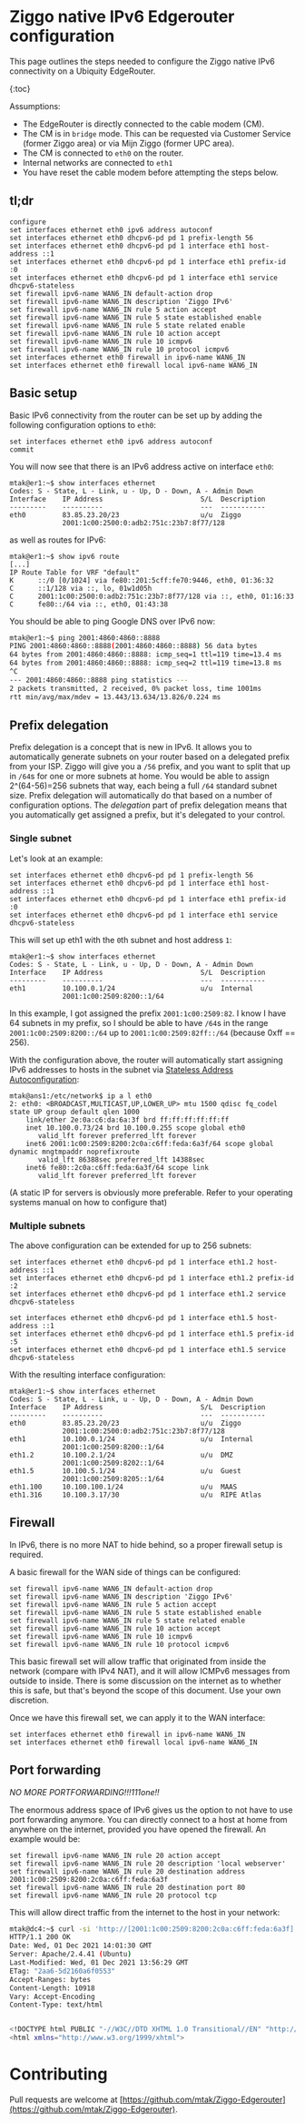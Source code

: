# Ziggo native IPv6 Edgerouter configuration

This page outlines the steps needed to configure the Ziggo native IPv6
connectivity on a Ubiquity EdgeRouter. 

{:toc}

Assumptions:

- The EdgeRouter is directly connected to the cable modem (CM).
- The CM is in `bridge` mode. This can be requested via Customer Service
  (former Ziggo area) or via Mijn Ziggo (former UPC area).
- The CM is connected to `eth0` on the router.
- Internal networks are connected to `eth1`
- You have reset the cable modem before attempting the steps below.

## tl;dr

```
configure
set interfaces ethernet eth0 ipv6 address autoconf
set interfaces ethernet eth0 dhcpv6-pd pd 1 prefix-length 56
set interfaces ethernet eth0 dhcpv6-pd pd 1 interface eth1 host-address ::1
set interfaces ethernet eth0 dhcpv6-pd pd 1 interface eth1 prefix-id :0
set interfaces ethernet eth0 dhcpv6-pd pd 1 interface eth1 service dhcpv6-stateless
set firewall ipv6-name WAN6_IN default-action drop
set firewall ipv6-name WAN6_IN description 'Ziggo IPv6'
set firewall ipv6-name WAN6_IN rule 5 action accept
set firewall ipv6-name WAN6_IN rule 5 state established enable
set firewall ipv6-name WAN6_IN rule 5 state related enable
set firewall ipv6-name WAN6_IN rule 10 action accept
set firewall ipv6-name WAN6_IN rule 10 icmpv6
set firewall ipv6-name WAN6_IN rule 10 protocol icmpv6
set interfaces ethernet eth0 firewall in ipv6-name WAN6_IN
set interfaces ethernet eth0 firewall local ipv6-name WAN6_IN
```

## Basic setup

Basic IPv6 connectivity from the router can be set up by adding the following
configuration options to `eth0`:

```
set interfaces ethernet eth0 ipv6 address autoconf
commit
```

You will now see that there is an IPv6 address active on interface `eth0`:

```
mtak@er1:~$ show interfaces ethernet     
Codes: S - State, L - Link, u - Up, D - Down, A - Admin Down
Interface    IP Address                        S/L  Description                 
---------    ----------                        ---  -----------                 
eth0         83.85.23.20/23                    u/u  Ziggo                       
             2001:1c00:2500:0:adb2:751c:23b7:8f77/128
```

as well as routes for IPv6:

```
mtak@er1:~$ show ipv6 route
[...]
IP Route Table for VRF "default"
K      ::/0 [0/1024] via fe80::201:5cff:fe70:9446, eth0, 01:36:32
C      ::1/128 via ::, lo, 01w1d05h
C      2001:1c00:2500:0:adb2:751c:23b7:8f77/128 via ::, eth0, 01:16:33
C      fe80::/64 via ::, eth0, 01:43:38
```

You should be able to ping Google DNS over IPv6 now:

```bash
mtak@er1:~$ ping 2001:4860:4860::8888
PING 2001:4860:4860::8888(2001:4860:4860::8888) 56 data bytes
64 bytes from 2001:4860:4860::8888: icmp_seq=1 ttl=119 time=13.4 ms
64 bytes from 2001:4860:4860::8888: icmp_seq=2 ttl=119 time=13.8 ms
^C
--- 2001:4860:4860::8888 ping statistics ---
2 packets transmitted, 2 received, 0% packet loss, time 1001ms
rtt min/avg/max/mdev = 13.443/13.634/13.826/0.224 ms
```

## Prefix delegation

Prefix delegation is a concept that is new in IPv6. It allows you to
automatically generate subnets on your router based on a delegated prefix from
your ISP. Ziggo will give you a `/56` prefix, and you want to split that up
in `/64`s for one or more subnets at home. You would be able to assign
2^(64-56)=256 subnets that way, each being a full `/64` standard subnet size.
Prefix delegation will automatically do that based on a number of configuration
options. The _delegation_ part of prefix delegation means that you automatically
get assigned a prefix, but it's delegated to your control.

### Single subnet

Let's look at an example:

```
set interfaces ethernet eth0 dhcpv6-pd pd 1 prefix-length 56
set interfaces ethernet eth0 dhcpv6-pd pd 1 interface eth1 host-address ::1
set interfaces ethernet eth0 dhcpv6-pd pd 1 interface eth1 prefix-id :0
set interfaces ethernet eth0 dhcpv6-pd pd 1 interface eth1 service dhcpv6-stateless
```

This will set up eth1 with the `0`th subnet and host address `1`:

```
mtak@er1:~$ show interfaces ethernet
Codes: S - State, L - Link, u - Up, D - Down, A - Admin Down
Interface    IP Address                        S/L  Description                 
---------    ----------                        ---  -----------                 
eth1         10.100.0.1/24                     u/u  Internal                    
             2001:1c00:2509:8200::1/64        
```

In this example, I got assigned the prefix `2001:1c00:2509:82`. I know I have 64
subnets in my prefix, so I should be able to have `/64`s in the range
`2001:1c00:2509:8200::/64` up to `2001:1c00:2509:82ff::/64` (because 0xff == 256).

With the configuration above, the router will automatically start assigning IPv6
addresses to hosts in the subnet via [Stateless Address
Autoconfiguration](https://en.wikipedia.org/wiki/IPv6_address#Stateless_address_autoconfiguration):

```
mtak@ans1:/etc/network$ ip a l eth0
2: eth0: <BROADCAST,MULTICAST,UP,LOWER_UP> mtu 1500 qdisc fq_codel state UP group default qlen 1000
    link/ether 2e:0a:c6:da:6a:3f brd ff:ff:ff:ff:ff:ff
    inet 10.100.0.73/24 brd 10.100.0.255 scope global eth0
       valid_lft forever preferred_lft forever
    inet6 2001:1c00:2509:8200:2c0a:c6ff:feda:6a3f/64 scope global dynamic mngtmpaddr noprefixroute 
       valid_lft 86388sec preferred_lft 14388sec
    inet6 fe80::2c0a:c6ff:feda:6a3f/64 scope link 
       valid_lft forever preferred_lft forever
```

(A static IP for servers is obviously more preferable. Refer to your operating
systems manual on how to configure that)

### Multiple subnets

The above configuration can be extended for up to 256 subnets:

```
set interfaces ethernet eth0 dhcpv6-pd pd 1 interface eth1.2 host-address ::1
set interfaces ethernet eth0 dhcpv6-pd pd 1 interface eth1.2 prefix-id :2
set interfaces ethernet eth0 dhcpv6-pd pd 1 interface eth1.2 service dhcpv6-stateless

set interfaces ethernet eth0 dhcpv6-pd pd 1 interface eth1.5 host-address ::1
set interfaces ethernet eth0 dhcpv6-pd pd 1 interface eth1.5 prefix-id :5
set interfaces ethernet eth0 dhcpv6-pd pd 1 interface eth1.5 service dhcpv6-stateless
```

With the resulting interface configuration:

```
mtak@er1:~$ show interfaces ethernet
Codes: S - State, L - Link, u - Up, D - Down, A - Admin Down
Interface    IP Address                        S/L  Description                 
---------    ----------                        ---  -----------                 
eth0         83.85.23.20/23                    u/u  Ziggo                       
             2001:1c00:2500:0:adb2:751c:23b7:8f77/128
eth1         10.100.0.1/24                     u/u  Internal                    
             2001:1c00:2509:8200::1/64        
eth1.2       10.100.2.1/24                     u/u  DMZ                         
             2001:1c00:2509:8202::1/64        
eth1.5       10.100.5.1/24                     u/u  Guest                       
             2001:1c00:2509:8205::1/64        
eth1.100     10.100.100.1/24                   u/u  MAAS                        
eth1.316     10.100.3.17/30                    u/u  RIPE Atlas                  
```

## Firewall

In IPv6, there is no more NAT to hide behind, so a proper firewall setup is
required. 

A basic firewall for the WAN side of things can be configured:

```
set firewall ipv6-name WAN6_IN default-action drop
set firewall ipv6-name WAN6_IN description 'Ziggo IPv6'
set firewall ipv6-name WAN6_IN rule 5 action accept
set firewall ipv6-name WAN6_IN rule 5 state established enable
set firewall ipv6-name WAN6_IN rule 5 state related enable
set firewall ipv6-name WAN6_IN rule 10 action accept
set firewall ipv6-name WAN6_IN rule 10 icmpv6
set firewall ipv6-name WAN6_IN rule 10 protocol icmpv6
```

This basic firewall set will allow traffic that originated from inside the
network (compare with IPv4 NAT), and it will allow ICMPv6 messages from outside
to inside. There is some discussion on the internet as to whether this is safe,
but that's beyond the scope of this document. Use your own discretion.

Once we have this firewall set, we can apply it to the WAN interface:

```
set interfaces ethernet eth0 firewall in ipv6-name WAN6_IN
set interfaces ethernet eth0 firewall local ipv6-name WAN6_IN
```

## Port forwarding

*NO MORE PORTFORWARDING!!!111one!!*

The enormous address space of IPv6 gives us the option to not have to use port
forwarding anymore. You can directly connect to a host at home from anywhere on
the internet, provided you have opened the firewall. An example would be:

```
set firewall ipv6-name WAN6_IN rule 20 action accept
set firewall ipv6-name WAN6_IN rule 20 description 'local webserver'
set firewall ipv6-name WAN6_IN rule 20 destination address 2001:1c00:2509:8200:2c0a:c6ff:feda:6a3f
set firewall ipv6-name WAN6_IN rule 20 destination port 80
set firewall ipv6-name WAN6_IN rule 20 protocol tcp
```

This will allow direct traffic from the internet to the host in your network:

```bash
mtak@dc4:~$ curl -si 'http://[2001:1c00:2509:8200:2c0a:c6ff:feda:6a3f]' | head -20
HTTP/1.1 200 OK
Date: Wed, 01 Dec 2021 14:01:30 GMT
Server: Apache/2.4.41 (Ubuntu)
Last-Modified: Wed, 01 Dec 2021 13:56:29 GMT
ETag: "2aa6-5d2160a6f0553"
Accept-Ranges: bytes
Content-Length: 10918
Vary: Accept-Encoding
Content-Type: text/html


<!DOCTYPE html PUBLIC "-//W3C//DTD XHTML 1.0 Transitional//EN" "http://www.w3.org/TR/xhtml1/DTD/xhtml1-transitional.dtd">
<html xmlns="http://www.w3.org/1999/xhtml">
```

# Contributing

Pull requests are welcome at
[https://github.com/mtak/Ziggo-Edgerouter](https://github.com/mtak/Ziggo-Edgerouter).
